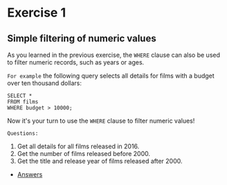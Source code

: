 # Exercise 1

## Simple filtering of numeric values

As you learned in the previous exercise, the `WHERE` clause can also be used to filter numeric records, such as years or ages.

`For example` the following query selects all details for films with a budget over ten thousand dollars:

```
SELECT *
FROM films
WHERE budget > 10000;
```
Now it's your turn to use the `WHERE` clause to filter numeric values!

`Questions:`
1. Get all details for all films released in 2016.
2. Get the number of films released before 2000.
3. Get the title and release year of films released after 2000.

+ [Answers](../Answers/Ex-1.md)